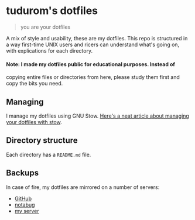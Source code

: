 tudurom's dotfiles
==================

> you are your dotfiles

A mix of style and usability, these are my dotfiles. This repo is structured in a way first-time UNIX users and ricers can understand what's going on, with explications for each directory.

#### Note: I made my dotfiles public for educational purposes. Instead of
copying entire files or directories from here, please study them first and
copy the bits you need.

Managing
--------

I manage my dotfiles using GNU Stow. [Here's a neat article about managing your dotfiles with stow](http://blog.xero.nu/managing_dotfiles_with_gnu_stow).

Directory structure
-------------------

Each directory has a `README.md` file.

Backups
-------

In case of fire, my dotfiles are mirrored on a number of servers:

- [GitHub](https://github.com/tudurom/dotfiles)
- [notabug](https://notabug.org/tudurom/dotfiles)
- [my server](http://thetudor.ddns.net/git/dotfiles/log.html)

